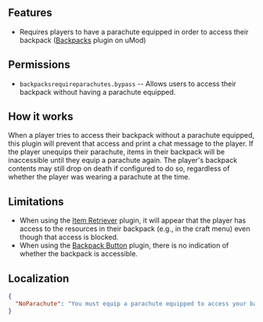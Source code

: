 ## Features

- Requires players to have a parachute equipped in order to access their backpack ([Backpacks](https://umod.org/plugins/backpacks) plugin on uMod)

## Permissions

- `backpacksrequireparachutes.bypass` -- Allows users to access their backpack without having a parachute equipped.

## How it works

When a player tries to access their backpack without a parachute equipped, this plugin will prevent that access and print a chat message to the player. If the player unequips their parachute, items in their backpack will be inaccessible until they equip a parachute again. The player's backpack contents may still drop on death if configured to do so, regardless of whether the player was wearing a parachute at the time. 

## Limitations

- When using the [Item Retriever](https://umod.org/plugins/item-retriever) plugin, it will appear that the player has access to the resources in their backpack (e.g., in the craft menu) even though that access is blocked.
- When using the [Backpack Button](https://umod.org/plugins/backpack-button) plugin, there is no indication of whether the backpack is accessible.

## Localization

```json
{
  "NoParachute": "You must equip a parachute equipped to access your backpack."
}
```
